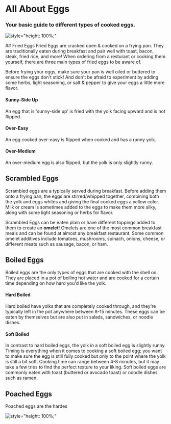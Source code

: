 # All About Eggs

### Your basic guide to different types of cooked eggs. 

![style="height: 100%;"](https://images.unsplash.com/photo-1498654077810-12c21d4d6dc3?ixid=MnwxMjA3fDB8MHxwaG90by1wYWdlfHx8fGVufDB8fHx8&ixlib=rb-1.2.1&auto=format&fit=crop&w=1740&q=80)


\## Fried Eggs
Fried Eggs are cracked open & cooked on a frying pan. They are traditionally eaten during breakfast and pair well with toast, bacon, steak, fried rice, and more! When ordering from a resturant or cooking them yourself, there are three main types of fried eggs to be aware of.  

Before frying your eggs, make sure your pan is well oiled or buttered to ensure the eggs don't stick! And don't be afraid to experiment by adding some herbs, light seasoning, or salt & pepper to give your eggs a little more flavor. 

#### **Sunny-Side Up**
An egg that is 'sunny-side up' is fried with the yolk facing upward and is not flipped. 
#### **Over-Easy**
An egg cooked over-easy is flipped when cooked and has a runny yolk. 
#### **Over-Medium**
An over-medium egg is also flipped, but the yolk is only slightly runny. 



## Scrambled Eggs
Scrambled eggs are a typically served during breakfast. Before adding them onto a frying pan, the eggs are stirred/whipped together, combining both the yolk and eggs whites and giving the final cooked eggs a yellow color. Milk or cream is sometimes added to the eggs to make them more silky, along with some light seasoning or herbs for flavor. 

Scrambled Eggs can be eaten plain or have different toppings added to them to create an **omelet**! Omelets are one of the most common breakfast meals and can be found at almost any breakfast restaurant. Some common omelet additives include tomatoes, mushrooms, spinach, onions, cheese, or different meats such as sausage, bacon, or ham.



## Boiled Eggs
Boiled eggs are the only types of eggs that are cooked with the shell on. They are placed in a pot of boiling hot water and are cooked for a certain time depending on how hard you'd like the yolk.  

#### **Hard Boiled**
Hard boiled have yolks that are completely cooked through, and they're typically left in the pot anywhere between 8-15 minutes. These eggs can be eaten by themselves but are also put in salads, sandwiches, or noodle dishes. 

#### **Soft Boiled**
In contrast to hard boiled eggs, the yolk in a soft boiled egg is slightly runny. Timing is everything when it comes to cooking a soft boiled egg; you want to make sure the egg is still fully cooked but only to the point where the yolk is still a bit soft. Cooking time can range between 4-8 minutes, but it may take a few tries to find the perfect texture to your liking. Soft boiled eggs are commonly eaten with toast (buttered or avocado toast) or noodle dishes such as ramen. 



## Poached Eggs
Poached eggs are the hardes

![style="height: 100%;"](https://images.unsplash.com/photo-1575278220902-cdf1a07a0421?ixlib=rb-1.2.1&ixid=MnwxMjA3fDB8MHxwaG90by1wYWdlfHx8fGVufDB8fHx8&auto=format&fit=crop&w=1742&q=80)
